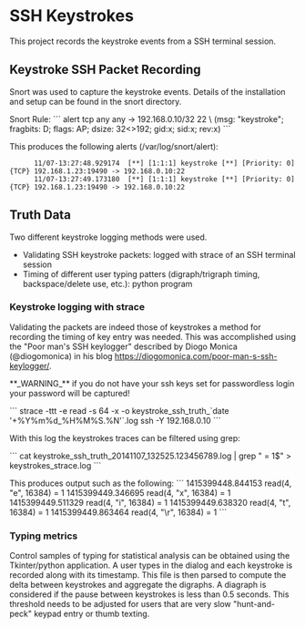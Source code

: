 SSH Keystrokes
==============

This project records the keystroke events from a SSH terminal session.

## Keystroke SSH Packet Recording
Snort was used to capture the keystroke events. Details of the installation and setup can be found in the snort directory.
<p> Snort Rule:
```
    alert tcp any any -> 192.168.0.10/32 22 \
      (msg: "keystroke"; fragbits: D; flags: AP; dsize: 32<>192; gid:x; sid:x; rev:x)
```

This produces the following alerts (/var/log/snort/alert):<p>
```
      11/07-13:27:48.929174  [**] [1:1:1] keystroke [**] [Priority: 0] {TCP} 192.168.1.23:19490 -> 192.168.0.10:22
      11/07-13:27:49.173180  [**] [1:1:1] keystroke [**] [Priority: 0] {TCP} 192.168.1.23:19490 -> 192.168.0.10:22
```

## Truth Data
Two different keystroke logging methods were used.

- Validating SSH keystroke packets: logged with strace of an SSH terminal session
- Timing of different user typing patters (digraph/trigraph timing, backspace/delete use, etc.): python program

### Keystroke logging with strace
Validating the packets are indeed those of keystrokes a method for recording the timing of key entry was needed. This was accomplished using the "Poor man's SSH keylogger" described by Diogo Monica (@diogomonica) in his blog https://diogomonica.com/poor-man-s-ssh-keylogger/.
<p> **_WARNING_** if you do not have your ssh keys set for passwordless login your password will be captured! <p>
```
    strace -ttt -e read -s 64 -x -o keystroke_ssh_truth_`date '+%Y%m%d_%H%M%S.%N'`.log ssh -Y 192.168.0.10
```
<P> With this log the keystrokes traces can be filtered using grep:<p>
```
    cat keystroke_ssh_truth_20141107_132525.123456789.log | grep " = 1$" > keystrokes_strace.log
```
<p> This produces output such as the following:
```
    1415399448.844153 read(4, "e", 16384)   = 1
    1415399449.346695 read(4, "x", 16384)   = 1
    1415399449.511329 read(4, "i", 16384)   = 1
    1415399449.638320 read(4, "t", 16384)   = 1
    1415399449.863464 read(4, "\r", 16384)  = 1
```

### Typing metrics
Control samples of typing for statistical analysis can be obtained using the Tkinter/python application. A user types in the dialog and each keystroke is recorded along with its timestamp. This file is then parsed to compute the delta between keystrokes and aggregate the digraphs. A diagraph is considered if the pause between keystrokes is less than 0.5 seconds. This threshold needs to be adjusted for users that are very slow "hunt-and-peck" keypad entry or thumb texting.
